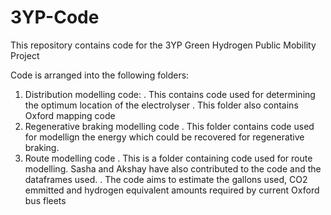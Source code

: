 # 3YP-Code
This repository contains code for the 3YP Green Hydrogen Public Mobility Project

Code is arranged into the following folders:
1) Distribution modelling code:
. This contains code used for determining the optimum location of the electrolyser
. This folder also contains Oxford mapping code
2) Regenerative braking modelling code
. This folder contains code used for modellign the energy which could be recovered for regenerative braking.
3) Route modelling code
. This is a folder containing code used for route modelling. Sasha and Akshay have also contributed to the code and the dataframes used. 
. The code aims to estimate the gallons used, CO2 emmitted and hydrogen equivalent amounts required by current Oxford bus fleets
